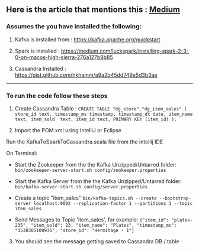 ## Here is the article that mentions this : [Medium](https://medium.com/trending-information-technologies/stream-processing-17384a23111f)

### Assumes the you have installed the following:

 1. Kafka is installed from : https://kafka.apache.org/quickstart
 
 2. Spark is installed : https://medium.com/luckspark/installing-spark-2-3-0-on-macos-high-sierra-276a127b8b85
 
 3. Cassandra Installed : https://gist.github.com/hkhamm/a9a2b45dd749e5d3b3ae

---
### To run the code follow these steps 

1. Create Cassandra Table :
`CREATE TABLE "dg_store"."dg_item_sales" (
     store_id text,
     timestamp_ms timestamp,
     timestamp_dt date,
     item_name  text,
     item_sold  text,
     item_id text,
     PRIMARY KEY (item_id)
);`

2. Import the POM.xml using IntelliJ or Eclipse

Run the KafkaToSparkToCassandra.scala file from the intellij IDE

On Terminal:
- Start the Zookeeper from the the Kafka Unzipped/Untarred folder:
 `bin/zookeeper-server-start.sh config/zookeeper.properties`

- Start the Kafka Server from the the Kafka Unzipped/Untarred folder:
 `bin/kafka-server-start.sh config/server.properties`
 
- Create a topic "item_sales"
`bin/kafka-topics.sh --create --bootstrap-server localhost:9092 --replication-factor 1 --partitions 1 --topic item_sales`

- Send Messages to Topic 'item_sales', for example:
`{"item_id": "plates-235", "item_sold": 23, "item_name": "Plates", "timestamp_ms": "1530305100936", "store_id": "Hermitage - 1"}`


3. You should see the message getting saved to Cassandra DB / table




 
